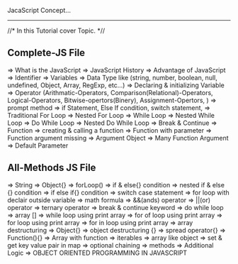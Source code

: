 JacaScript Concept...
*******************************************************************

//* In this Tutorial cover Topic. *//


Complete-JS File 
---------------------------------                    
=> What is the JavaScript
=> JavaScript History
=> Advantage of JavaScript
=> Identifier
=> Variables
=> Data Type like (string, number, boolean, null, undefined, Object, Array, RegExp, etc...)
=> Declaring & initializing Variable
=> Operator (Arithmatic-Operators, Comparison(Relational)-Operators, Logical-Operators, Bitwise-opertors(Binery), Assignment-Opertors, )
=> prompt method
=> if Statement, Else If condition, switch statement, 
=> Traditional For Loop
=> Nested For Loop
=> While Loop
=> Nested While Loop
=> Do While Loop
=> Nested Do While Loop
=> Break & Continue
=> Function
=> creating & calling a function
=> Function with parameter
=> Function argument missing
=> Argument Object
=> Many Function Argument
=> Default Parameter



All-Methods JS File 
-----------------------------
=> String
=> Object{}
=> forLoop()
=> if & else{} condition
=> nested if & else {} condition
=> if else if{} condition
=> switch case statement
=> for loop with declair outside variable
=> math formula
=> &&(ands) operator
=> ||(or) operator
=> ternary operator
=> break & continue keyword
=> do while loop
=> array []
=> while loop using print array
=> for of loop using print array
=> for loop using print array
=> for in loop using print array
=> array destructuring
=> Object{}
=> object destructuring {}
=> spread operator{}
=> Function(){}
=> Array with function
=> iterables
=> array like object
=> set & get key value pair in map
=> optional chaining
=> methods
=> Additional Logic
=> OBJECT ORIENTED PROGRAMMING IN JAVASCRIPT















 
